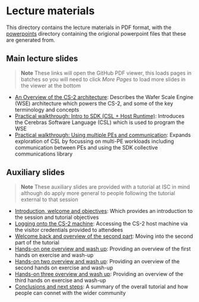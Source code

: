 # Lecture materials

This directory contains the lecture materials in PDF format, with the [powerpoints](powerpoints) directory containing the origional powerpoint files that these are generated from.

## Main lecture slides

>**Note**
> These links will open the GitHub PDF  viewer, this loads pages in batches so you will need to click _More Pages_ to load more slides in the viewer at the bottom

* [An Overview of the CS-2 architecture](https://github.com/EPCCed/cs2-sdk-training/blob/main/lectures/Architecture%20overview.pdf): Describes the Wafer Scale Engine (WSE) architecture which powers the CS-2, and some of the key terminology and concepts
* [Practical walkthrough: Intro to SDK (CSL + Host Runtime)](https://github.com/EPCCed/cs2-sdk-training/blob/main/lectures/SDK-walkthrough-part-one.pdf): Introduces the Cerebras Software Language (CSL) which is used to program the WSE
* [Practical walkthrough: Using multiple PEs and communication](https://github.com/EPCCed/cs2-sdk-training/blob/main/lectures/SDK-walkthrough-part-two.pdf): Expands exploration of CSL by focussing on multi-PE workloads including communication between PEs and using the SDK collective communications library

## Auxiliary slides

>**Note**
> These auxiliary slides are provided with a tutorial at ISC in mind although do apply more general to people following the tutorial external to that session

* [Introduction, welcome and objectives](https://github.com/EPCCed/cs2-sdk-training/blob/main/lectures/Welcome%20and%20overview.pdf): Which provides an introduction to the session and tutorial objectives
* [Logging onto the CS-2 machine](https://github.com/EPCCed/cs2-sdk-training/blob/main/lectures/Accessing%20CS-2.pdf): Accessing the CS-2 host machine via the visitor credentials provided to attendees
* [Welcome back and overview of the second part](https://github.com/EPCCed/cs2-sdk-training/blob/main/lectures/Second%20Part.pdf): Moving into the second part of the tutorial 
* [Hands-on one overview and wash up](https://github.com/EPCCed/cs2-sdk-training/blob/main/lectures/hands-on-1%2Bwashup.pdf): Providing an overview of the first hands on exercise and wash-up
* [Hands-on two overview and wash up](https://github.com/EPCCed/cs2-sdk-training/blob/main/lectures/hands-on-2%2Bwashup.pdf): Providing an overview of the second hands on exercise and wash-up
* [Hands-on three overview and wash up](https://github.com/EPCCed/cs2-sdk-training/blob/main/lectures/hands-on-3%2Bwashup.pdf): Providing an overview of the third hands on exercise and wash-up
* [Conclusions and next steps](https://github.com/EPCCed/cs2-sdk-training/blob/main/lectures/Conclusions.pdf): A summary of the overall tutorial and how people can connet with the wider community
